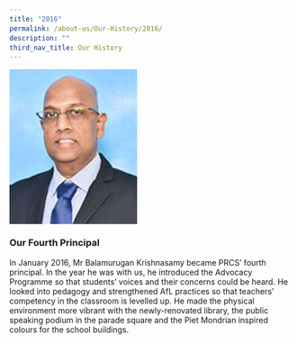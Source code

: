 ```yaml
---
title: "2016"
permalink: /about-us/Our-History/2016/
description: ""
third_nav_title: Our History
---
```

<img src="/images/2016.jpg" style="width:45%" align=left>

<br clear="left">

### Our Fourth Principal
In January 2016, Mr Balamurugan Krishnasamy became PRCS’ fourth principal. In the year he was with us, he introduced the Advocacy Programme so that students’ voices and their concerns could be heard. He looked into pedagogy and strengthened AfL practices so that teachers’ competency in the classroom is levelled up. He made the physical environment more vibrant with the newly-renovated library, the public speaking podium in the parade square and the Piet Mondrian inspired colours for the school buildings.

